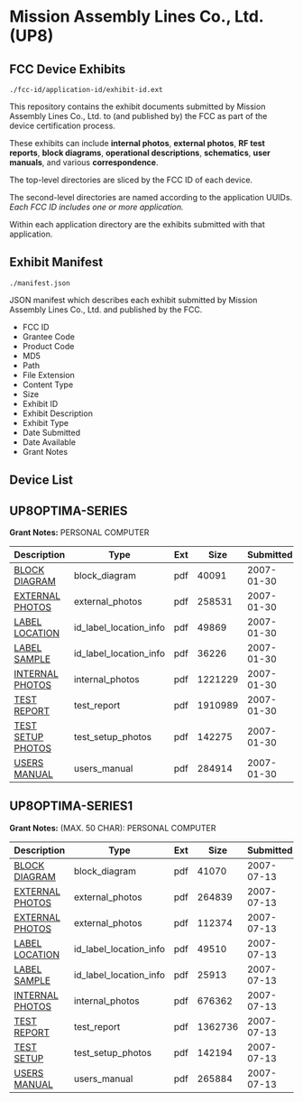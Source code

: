 # Mission Assembly Lines Co., Ltd. (UP8)
## FCC Device Exhibits

```
./fcc-id/application-id/exhibit-id.ext
```

This repository contains the exhibit documents submitted by Mission Assembly Lines Co., Ltd. to (and published by) the FCC as part of the device certification process.

These exhibits can include **internal photos**, **external photos**, **RF test reports**, **block diagrams**, **operational descriptions**, **schematics**, **user manuals**, and various **correspondence**.

The top-level directories are sliced by the FCC ID of each device.

The second-level directories are named according to the application UUIDs. *Each FCC ID includes one or more application.*

Within each application directory are the exhibits submitted with that application. 

## Exhibit Manifest

```
./manifest.json
```

JSON manifest which describes each exhibit submitted by Mission Assembly Lines Co., Ltd. and published by the FCC.

- FCC ID
- Grantee Code
- Product Code
- MD5
- Path
- File Extension
- Content Type
- Size
- Exhibit ID
- Exhibit Description
- Exhibit Type
- Date Submitted
- Date Available
- Grant Notes

## Device List
## UP8OPTIMA-SERIES
**Grant Notes:** PERSONAL COMPUTER

| Description | Type | Ext | Size | Submitted | Available |
| ----------- | ---- | --- | ---- | --------- | --------- |
| [BLOCK DIAGRAM](UP8OPTIMA-SERIES/2573124fb2ca27ab0263027708025d89/752596.pdf) | block_diagram | pdf | 40091 | 2007-01-30 | 2007-01-30 |
| [EXTERNAL PHOTOS](UP8OPTIMA-SERIES/2573124fb2ca27ab0263027708025d89/752597.pdf) | external_photos | pdf | 258531 | 2007-01-30 | 2007-01-30 |
| [LABEL LOCATION](UP8OPTIMA-SERIES/2573124fb2ca27ab0263027708025d89/752598.pdf) | id_label_location_info | pdf | 49869 | 2007-01-30 | 2007-01-30 |
| [LABEL SAMPLE](UP8OPTIMA-SERIES/2573124fb2ca27ab0263027708025d89/752599.pdf) | id_label_location_info | pdf | 36226 | 2007-01-30 | 2007-01-30 |
| [INTERNAL PHOTOS](UP8OPTIMA-SERIES/2573124fb2ca27ab0263027708025d89/752602.pdf) | internal_photos | pdf | 1221229 | 2007-01-30 | 2007-01-30 |
| [TEST REPORT](UP8OPTIMA-SERIES/2573124fb2ca27ab0263027708025d89/752600.pdf) | test_report | pdf | 1910989 | 2007-01-30 | 2007-01-30 |
| [TEST SETUP PHOTOS](UP8OPTIMA-SERIES/2573124fb2ca27ab0263027708025d89/752601.pdf) | test_setup_photos | pdf | 142275 | 2007-01-30 | 2007-01-30 |
| [USERS MANUAL](UP8OPTIMA-SERIES/2573124fb2ca27ab0263027708025d89/752603.pdf) | users_manual | pdf | 284914 | 2007-01-30 | 2007-01-30 |
## UP8OPTIMA-SERIES1
**Grant Notes:** (MAX. 50 CHAR):  PERSONAL COMPUTER

| Description | Type | Ext | Size | Submitted | Available |
| ----------- | ---- | --- | ---- | --------- | --------- |
| [BLOCK DIAGRAM](UP8OPTIMA-SERIES1/25a19e859aba95481e5c1896af82eef0/815555.pdf) | block_diagram | pdf | 41070 | 2007-07-13 | 2007-07-13 |
| [EXTERNAL PHOTOS](UP8OPTIMA-SERIES1/25a19e859aba95481e5c1896af82eef0/815553.pdf) | external_photos | pdf | 264839 | 2007-07-13 | 2007-07-13 |
| [EXTERNAL PHOTOS](UP8OPTIMA-SERIES1/25a19e859aba95481e5c1896af82eef0/815556.pdf) | external_photos | pdf | 112374 | 2007-07-13 | 2007-07-13 |
| [LABEL LOCATION](UP8OPTIMA-SERIES1/25a19e859aba95481e5c1896af82eef0/815549.pdf) | id_label_location_info | pdf | 49510 | 2007-07-13 | 2007-07-13 |
| [LABEL SAMPLE](UP8OPTIMA-SERIES1/25a19e859aba95481e5c1896af82eef0/815550.pdf) | id_label_location_info | pdf | 25913 | 2007-07-13 | 2007-07-13 |
| [INTERNAL PHOTOS](UP8OPTIMA-SERIES1/25a19e859aba95481e5c1896af82eef0/815548.pdf) | internal_photos | pdf | 676362 | 2007-07-13 | 2007-07-13 |
| [TEST REPORT](UP8OPTIMA-SERIES1/25a19e859aba95481e5c1896af82eef0/815554.pdf) | test_report | pdf | 1362736 | 2007-07-13 | 2007-07-13 |
| [TEST SETUP](UP8OPTIMA-SERIES1/25a19e859aba95481e5c1896af82eef0/815551.pdf) | test_setup_photos | pdf | 142194 | 2007-07-13 | 2007-07-13 |
| [USERS MANUAL](UP8OPTIMA-SERIES1/25a19e859aba95481e5c1896af82eef0/815552.pdf) | users_manual | pdf | 265884 | 2007-07-13 | 2007-07-13 |
